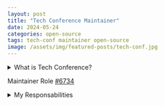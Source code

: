 ```yaml
---
layout: post
title: "Tech Conference Maintainer"
date: 2024-05-24
categories: open-source
tags: tech-conf maintainer open-source
image: /assets/img/featured-posts/tech-conf.jpg
---
```


<details>
<summary>What is Tech Conference?</summary>

List of all tech conferences in 2024 and 2025Find your next tech conference
Open-source and crowd-sourced list of conferences around software development

</details>

Maintainer Role [#6734](https://github.com/tech-conferences/conference-data/issues/6734)

<details>
<summary>My Responsabilities</summary>

Ok. I've added you to the repo. You should now be able to merge pull requests.

Here are some guidelines I follow:

- add only developer related conferences
- no webinars
- no marketing events
- no hackathons
- check whether the topic really fits to the conference
- no medicine related conferences - we get a lot of PRs for surgery conferences
- no Semiconductors, Optoelectronics and Nanostructures conferences like [#6776](https://github.com/tech-conferences/conference-data/pull/6776)
- a conference must include talks - events like roadshows or conventions without talks are no conferences
- a conference is an event which has at least 3-4 people from different companies. events where only people from company present are not really conferences for me
- shorten the URL as much as possible
- shorten the conference name as much as possible
- check for duplicates before merging
- the conference name should not contain the year or location - not always possible
- check whether the website is reachable
- check whether the CFP page is reachable
- check whether the twitter URL is correct
- check the dates, especially the month and year - sometimes people mix up numbers
- check whether the website contains information about the conference and is not a list of multiple conferences or a blog post - I usually just merge PRs where there is a dedicated webpage available
- remove tracker parameters from URLs - make the URL as clean as possible. This helps with duplicate detection.
- check whether the URL is the original URL - we sometimes get PRs where there is a website which adds an advertisement frame around a real conference
- reorder the conferences using `npm run reorder-confs` from time to time - this prevents ugly merge conflicts
- be careful with merge conflicts - if you're not careful you can delete valid conferences or add removed conferences
- if you add a new location - I usually try to use the US english name of the location
- locations in the US must have the state like `San Francisco, CA`
- if you want to add a location which is close to a larger location, I often choose the larger location instead. For example if a conference is close to Detroit, I would rather change the conference location to Detroit than adding a small suburb of Detroit. It's not always simple - in case of doubt you can also ask me
- If you have a conference for multiple topics and you want to change details, you need to adapt the details for all topics
- The topic general should be used alone - I would not mix JAVA and General. It's either or.
- Don't add topics too easy - people sometimes ask to add frameworks or libraries. You need to adapt at least 3-4 places in different projects to add a new topic. It's not that simple.
- don't merge a PR if the checks fail
- run `npm run test` before pushing
- try to keep the test script as fast as possible. Currently the runtime is about 100-200ms
- If you commit/push directly instead of using the new conference form run `npm run reorder-confs` before pushing to avoid merge conflicts.

It think that's all for now. Have fun merging and welcome to the team.

</details>
